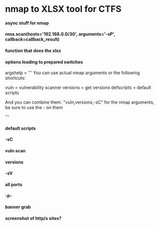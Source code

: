 # nmap to XLSX tool for CTFS


#### async stuff for nmap



#### nma.scan(hosts='192.168.0.0/30', arguments='-sP', callback=callback_result)


#### function that does the xlsx


#### options leading to prepared switches

argshelp = '''
You can use actual nmap arguments or the following shortcuts:

vuln = vulnerability scanner
versions = get versions
defscripts = default scripts

And you can combine them. "vuln,versions,-sC" for the nmap arguments, be sure to use the - on them

'''

#### default scripts
#### -sC

#### vuln scan

#### versions
#### -sV

#### all ports
#### -p-

#### banner grab

#### screenshot of http/s sites?



